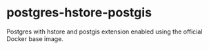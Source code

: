 # postgres-hstore-postgis

Postgres with hstore and postgis extension enabled using the official Docker base image.
